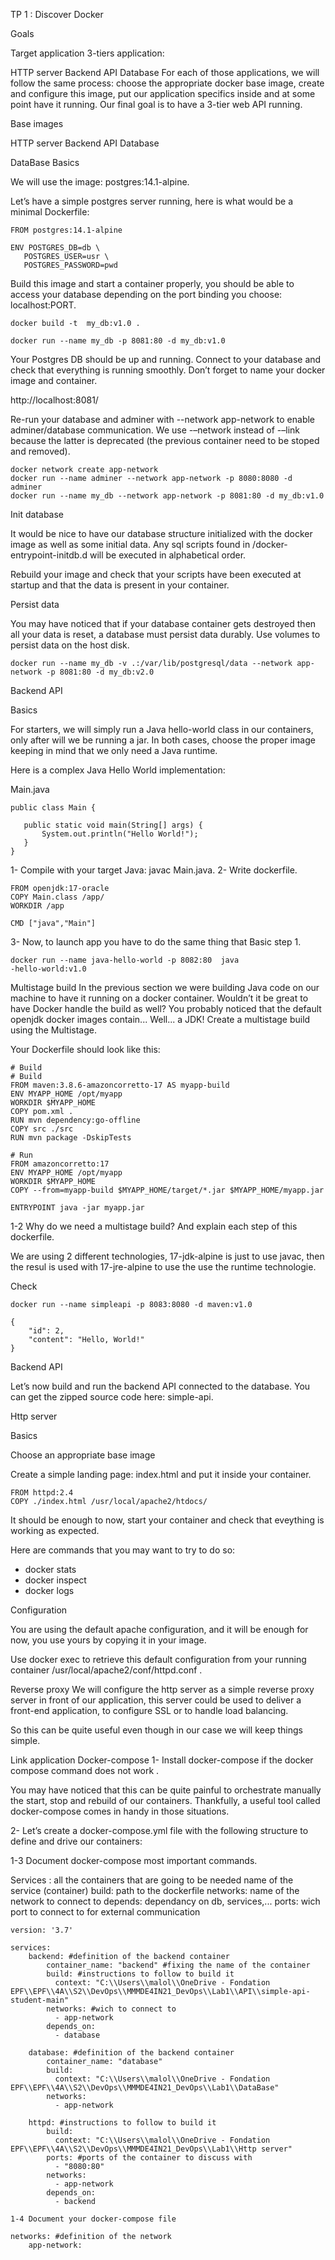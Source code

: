 TP 1 : Discover Docker

Goals

Target application
3-tiers application:

HTTP server
Backend API
Database
For each of those applications, we will follow the same process: choose the appropriate docker base image, create and configure this image, put our application specifics inside and at some point have it running. Our final goal is to have a 3-tier web API running.

Base images

HTTP server
Backend API
Database

DataBase
Basics

We will use the image: postgres:14.1-alpine.

Let’s have a simple postgres server running, here is what would be a minimal Dockerfile:
```
FROM postgres:14.1-alpine

ENV POSTGRES_DB=db \
   POSTGRES_USER=usr \
   POSTGRES_PASSWORD=pwd

```
Build this image and start a container properly, you should be able to access your database depending on the port binding you choose: localhost:PORT.

```
docker build -t  my_db:v1.0 .
```
```
docker run --name my_db -p 8081:80 -d my_db:v1.0
```
Your Postgres DB should be up and running. Connect to your database and check that everything is running smoothly.
Don’t forget to name your docker image and container.

http://localhost:8081/

Re-run your database and adminer with --network app-network to enable adminer/database communication. We use -–network instead of -–link because the latter is deprecated (the previous container need to be stoped and removed).
```
docker network create app-network
docker run --name adminer --network app-network -p 8080:8080 -d adminer
docker run --name my_db --network app-network -p 8081:80 -d my_db:v1.0
```

Init database

It would be nice to have our database structure initialized with the docker image as well as some initial data. Any sql scripts found in /docker-entrypoint-initdb.d will be executed in alphabetical order.

Rebuild your image and check that your scripts have been executed at startup and that the data is present in your container.

Persist data

You may have noticed that if your database container gets destroyed then all your data is reset, a database must persist data durably. Use volumes to persist data on the host disk.

```
docker run --name my_db -v .:/var/lib/postgresql/data --network app-network -p 8081:80 -d my_db:v2.0
```
Backend API

Basics

For starters, we will simply run a Java hello-world class in our containers, only after will we be running a jar. In both cases, choose the proper image keeping in mind that we only need a Java runtime.

Here is a complex Java Hello World implementation:

Main.java

```
public class Main {

   public static void main(String[] args) {
       System.out.println("Hello World!");
   }
}
```

1- Compile with your target Java: javac Main.java.
2- Write dockerfile.

```
FROM openjdk:17-oracle
COPY Main.class /app/
WORKDIR /app

CMD ["java","Main"]
```
3- Now, to launch app you have to do the same thing that Basic step 1.

```
docker run --name java-hello-world -p 8082:80  java
-hello-world:v1.0
```

Multistage build
In the previous section we were building Java code on our machine to have it running on a docker container. Wouldn’t it be great to have Docker handle the build as well? You probably noticed that the default openjdk docker images contain... Well... a JDK! Create a multistage build using the Multistage.

Your Dockerfile should look like this:

```
# Build
# Build
FROM maven:3.8.6-amazoncorretto-17 AS myapp-build
ENV MYAPP_HOME /opt/myapp
WORKDIR $MYAPP_HOME
COPY pom.xml .
RUN mvn dependency:go-offline
COPY src ./src
RUN mvn package -DskipTests

# Run
FROM amazoncorretto:17
ENV MYAPP_HOME /opt/myapp
WORKDIR $MYAPP_HOME
COPY --from=myapp-build $MYAPP_HOME/target/*.jar $MYAPP_HOME/myapp.jar

ENTRYPOINT java -jar myapp.jar
```

1-2 Why do we need a multistage build? And explain each step of this dockerfile.

We are using 2 different technologies, 17-jdk-alpine is just to use javac, then the resul is used with 17-jre-alpine to use the use the runtime technologie.

Check
```
docker run --name simpleapi -p 8083:8080 -d maven:v1.0
```
``` (json)
{
    "id": 2,
    "content": "Hello, World!"
}
```

Backend API

Let’s now build and run the backend API connected to the database. You can get the zipped source code here: simple-api.

Http server

Basics

Choose an appropriate base image

Create a simple landing page: index.html and put it inside your container.
```
FROM httpd:2.4
COPY ./index.html /usr/local/apache2/htdocs/
```

It should be enough to now, start your container and check that eveything is working as expected.

Here are commands that you may want to try to do so:

- docker stats
- docker inspect
- docker logs

Configuration

You are using the default apache configuration, and it will be enough for now, you use yours by copying it in your image.

Use docker exec to retrieve this default configuration from your running container /usr/local/apache2/conf/httpd.conf .


Reverse proxy
We will configure the http server as a simple reverse proxy server in front of our application, this server could be used to deliver a front-end application, to configure SSL or to handle load balancing.

So this can be quite useful even though in our case we will keep things simple.

Link application
Docker-compose
1- Install docker-compose if the docker compose command does not work .

You may have noticed that this can be quite painful to orchestrate manually the start, stop and rebuild of our containers. Thankfully, a useful tool called docker-compose comes in handy in those situations.

2- Let’s create a docker-compose.yml file with the following structure to define and drive our containers:


1-3 Document docker-compose most important commands.

Services : all the containers that are going to be needed
    name of the service (container)
        build: path to the dockerfile
        networks: name of the network to connect to 
        depends: dependancy on db, services,...
        ports: wich port to connect to for external communication

```
version: '3.7'

services:
    backend: #definition of the backend container
        container_name: "backend" #fixing the name of the container
        build: #instructions to follow to build it
          context: "C:\\Users\\malol\\OneDrive - Fondation EPF\\EPF\\4A\\S2\\DevOps\\MMMDE4IN21_DevOps\\Lab1\\API\\simple-api-student-main"
        networks: #wich to connect to
          - app-network
        depends_on: 
          - database

    database: #definition of the backend container
        container_name: "database"
        build: 
          context: "C:\\Users\\malol\\OneDrive - Fondation EPF\\EPF\\4A\\S2\\DevOps\\MMMDE4IN21_DevOps\\Lab1\\DataBase"
        networks:
          - app-network

    httpd: #instructions to follow to build it
        build:
          context: "C:\\Users\\malol\\OneDrive - Fondation EPF\\EPF\\4A\\S2\\DevOps\\MMMDE4IN21_DevOps\\Lab1\\Http server"
        ports: #ports of the container to discuss with 
          - "8080:80"
        networks:
          - app-network
        depends_on:
          - backend

1-4 Document your docker-compose file

networks: #definition of the network
    app-network:
```
